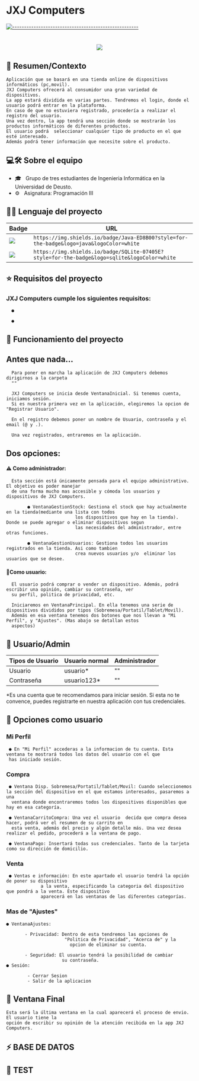# JXJ Computers


   [![-----------------------------------------------------](https://raw.githubusercontent.com/andreasbm/readme/master/assets/lines/colored.png)](#table-of-contents)

<h1 align="center">
  <a href="https://git.io/typing-svg">
    <img src="https://readme-typing-svg.herokuapp.com/?lines=Bienvenido/a!+👋;Esto+es+JXJComputers...;Empecemos!😊&center=true&size=30">
  </a>
</h1>

<h2> 📖 Resumen/Contexto </h2>

    Aplicación que se basará en una tienda online de dispositivos informáticos (pc,movil). 
    JXJ Computers ofrecerá al consumidor una gran variedad de dispositivos.    
    La app estará dividida en varias partes. Tendremos el login, donde el usuario podrá entrar en la plataforma.
    En caso de que no estuviera registrado, procedería a realizar el registro del usuario.
    Una vez dentro, la app tendrá una sección donde se mostrarán los productos informáticos de diferentes productos.
    El usuario podrá  seleccionar cualquier tipo de producto en el que esté interesado.
    Además podrá tener información que necesite sobre el producto.

## 💻🛠 Sobre el equipo

- 🎓 &nbsp; Grupo de tres estudiantes de Ingenieria Informática en la Universidad de Deusto.
- ⚙️ &nbsp; Asignatura: Programación III


## 👩‍💻 Lenguaje del proyecto 

Badge | URL
------------ | -------------
<img src="https://img.shields.io/badge/Java-ED8B00?style=for-the-badge&logo=java&logoColor=white" /> | `https://img.shields.io/badge/Java-ED8B00?style=for-the-badge&logo=java&logoColor=white`
<img src="https://img.shields.io/badge/SQLite-07405E?style=for-the-badge&logo=sqlite&logoColor=white" /> | `https://img.shields.io/badge/SQLite-07405E?style=for-the-badge&logo=sqlite&logoColor=white`

   
   
 ## ⭐️ Requisitos del proyecto
 
   <h3> JXJ Computers cumple los siguientes requisitos: </h3>    
      
      ●                              
                              
      ●  


## 🚀 Funcionamiento del proyecto

<h2> Antes que nada... </h2>

      Para poner en marcha la aplicación de JXJ Computers debemos dirigirnos a la carpeta 
      ""
   
      JXJ Computers se inicia desde VentanaInicial. Si tenemos cuenta, iniciamos sesión. 
      Si es nuestra primera vez en la aplicación, elegiremos la opcion de "Registrar Usuario".

      En el registro debemos poner un nombre de Usuario, contraseña y el email (@ y .).

      Una vez registrados, entraremos en la aplicación. 
      
   <h2> Dos opciones: </h2>
                      
   <h4> ⚠️ Como administrador: </h4>
      
      Esta sección está únicamente pensada para el equipo administrativo. El objetivo es poder manejar 
      de una forma mucho mas accesible y cómoda los usuarios y dispositivos de JXJ Computers.
      
      		● VentanaGestionStock: Gestiona el stock que hay actualmente en la tienda(mediante una lista con todos 
                              los dispositivos que hay en la tienda). Donde se puede agregar o eliminar dispositivos segun 
                              las necesidades del administrador, entre otras funciones.
                              
      		● VentanaGestionUsuarios: Gestiona todos los usuarios registrados en la tienda. Asi como tambien 
                              crea nuevos usuarios y/o  eliminar los usuarios que se desee. 
        
   <h4> 📝Como usuario: </h4>
   
      El usuario podrá comprar o vender un dispositivo. Además, podrá escribir una opinión, cambiar su contraseña, ver
      su perfil, politica de privacidad, etc.
      
      Iniciaremos en VentanaPrincipal. En ella tenemos una serie de dispositivos divididos por tipos (Sobremesa/Portatil/Tablet/Movil). 
      Además en esa ventana tenemos dos botones que nos llevan a "Mi Perfil", y "Ajustes". (Mas abajo se detallan estos 
      aspectos)
      
 ## 🧐 Usuario/Admin

Tipos de Usuario|Usuario normal | Administrador
-------------|------------- | -------------
Usuario|usuario*  | ""
Contraseña|usuario123*  | ""

*Es una cuenta que te recomendamos para iniciar sesión. Si esta no te convence, puedes registrarte en nuestra aplicación con tus 
credenciales.
      
      
   <h2>🐳 Opciones como usuario </h2>
   
   <h3> Mi Perfil </h3>
   
     ● En "Mi Perfil" accederas a la informacion de tu cuenta. Esta ventana te mostrará todos los datos del usuario con el que 
     has iniciado sesión.

      
   <h3> Compra</h3>
   
     ● Ventana Disp. Sobremesa/Portatil/Tablet/Movil: Cuando seleccionemos la sección del dispositivo en el que estamos interesados, pasaremos a una 
      ventana donde encontraremos todos los dispositivos disponibles que hay en esa categoría.
      
     ● VentanaCarritoCompra: Una vez el usuario  decida que compra desea hacer, podrá ver el resumen de su carrito en 
      esta venta, además del precio y algún detalle más. Una vez desea realizar el pedido, procederá a la ventana de pago.
      
     ● VentanaPago: Insertará todas sus credenciales. Tanto de la tarjeta como su dirección de domicilio. 
    
      
  <h3> Venta </h3>
  
     ● Ventas e información: En este apartado el usuario tendrá la opción de poner su dispositivo
			     a la venta, especificando la categoria del dispositivo que pondrá a la venta. Este dispositivo
			     aparecerá en las ventanas de las diferentes categorías.
                                 
                                 
                     
  <h3> Mas de "Ajustes" </h3>      
               
    ● VentanaAjustes:    
   
		   - Privacidad: Dentro de esta tendremos las opciones de
			              "Politica de Privacidad", "Acerca de" y la
			                opcion de eliminar su cuenta.
               
		   - Seguridad: El usuario tendrá la posibilidad de cambiar
			             su contraseña.            
    ● Sesión:
       
		    - Cerrar Sesion
		    - Salir de la aplicacion
    
    
    
   <h2> 🚚 Ventana Final </h2>
   
	Esta será la última ventana en la cual aparecerá el proceso de envio. El usuario tiene la 
	opción de escribir su opinión de la atención recibida en la app JXJ Computers.
    
      
      
  <h2> ⚡️ BASE DE DATOS </h2>
  
   
      
  <h2> 📖 TEST </h2>
  
      
